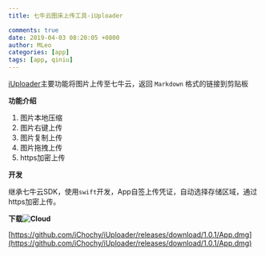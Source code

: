```yaml
---
title: 七牛云图床上传工具-iUploader

comments: true
date: 2019-04-03 08:20:05 +0800
author: MLeo
categories: [app] 
tags: [app, qiniu]
---
```


[iUploader](https://www.ichochy.com)主要功能将图片上传至七牛云，返回 `Markdown` 格式的链接到剪贴板

**功能介绍**

1. 图片本地压缩 
2. 图片右键上传  
3. 图片复制上传  
4. 图片拖拽上传  
5. https加密上传  


**开发**

继承七牛云SDK，使用`swift`开发，App自签上传凭证，自动选择存储区域，通过https加密上传。



**下载![Cloud](https://images.ichochy.com/Cloud.png)**

[https://github.com/iChochy/iUploader/releases/download/1.0.1/App.dmg](https://github.com/iChochy/iUploader/releases/download/1.0.1/App.dmg)